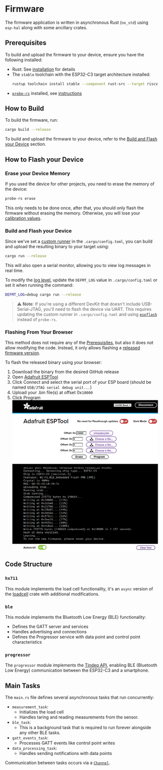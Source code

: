 # Firmware
The firmware application is written in asynchronous Rust (`no_std`) using `esp-hal` along with some ancillary crates.

## Prerequisites

To build and upload the firmware to your device, ensure you have the following installed:
- Rust: See [installation](https://rustup.rs/) for details
- The `stable` toolchain with the ESP32-C3 target architecture installed:
  ```bash
  rustup toolchain install stable --component rust-src --target riscv32imc-unknown-none-elf
  ```
- [`probe-rs`](https://probe.rs/) installed, see [instructions](https://probe.rs/docs/getting-started/installation/)

## How to Build
To build the firmware, run:
```bash
cargo build --release
```
To build and upload the firmware to your device, refer to the [Build and Flash your Device](#build-and-flash-your-device) section.

## How to Flash your Device

### Erase your Device Memory
If you used the device for other projects, you need to erase the memory of the device:
```bash
probe-rs erase
```

This only needs to be done once, after that, you should only flash the firmware without erasing the memory. Otherwise, you will lose your [calibration values](./calibration.md).

### Build and Flash your Device
Since we've set a [custom runner](https://doc.rust-lang.org/cargo/reference/config.html#targettriplerunner) in the `.cargo/config.toml`, you can build and upload the resulting binary to your target using:
```bash
cargo run --release
```
This will also open a serial monitor, allowing you to view log messages in real time.

To modify the [log level](https://defmt.ferrous-systems.com/filtering), update the `DEFMT_LOG` value in `.cargo/config.toml` or set it when running the command:
```bash
DEFMT_LOG=debug cargo run --release
```

> ⚠️ **Note**:  If you're using a different DevKit that doesn't include USB-Serial-JTAG, you'll need to flash the device via UART. This requires updating the custom runner in `.cargo/config.toml` and using [`espflash`](https://github.com/esp-rs/espflash/tree/main/espflash#cargo-runner) instead of `probe-rs`.

### Flashing From Your Browser
This method does not require any of the [Prerequisites](#prerequisites), but also it does not allow modifying the code. Instead, it only allows flashing a [released firmware version](https://github.com/crimpdeq/crimpdeq-firmware/releases).

To flash the released binary using your browser:
1. Download the binary from the desired GitHub release
2. Open [Adafruit ESPTool](https://adafruit.github.io/Adafruit_WebSerial_ESPTool/)
3. Click Connect and select the serial port of your ESP board (should be named `USB/JTAG serial debug unit...`)
4. Upload your .bin file(s) at offset 0x`10000`
5. Click Program
  ![Flashing with ESPTool](./assets/esptool.png)

## Code Structure
### `hx711`
This module implements the load cell functionality, it's an `async` version of the [loadcell](https://crates.io/crates/loadcell) crate with additional modifications.
### `ble`
This module implements the Bluetooth Low Energy (BLE) functionality:
- Defines the GATT server and services
- Handles advertising and connections
- Defines the Progressor service with data point and control point characteristics
### `progressor`
The `progressor` module implements the [Tindeq API](https://tindeq.com/progressor_api/), enabling BLE (Bluetooth Low Energy) communication between the ESP32-C3 and a smartphone.
## Main Tasks
The `main.rs` file defines several asynchronous tasks that run concurrently:
- `measurement_task`:
  - Initializes the load cell
  - Handles taring and reading measurements from the sensor.
- `ble_task`:
  - This is a background task that is required to run forever alongside any other BLE tasks.
- `gatt_events_task`:
  - Processes GATT events like control point writes
- `data_processing_task`:
  - Handles sending notifications with data points

Communication between tasks occurs via a [`Channel`](https://docs.embassy.dev/embassy-sync/git/default/channel/struct.Channel.html).
